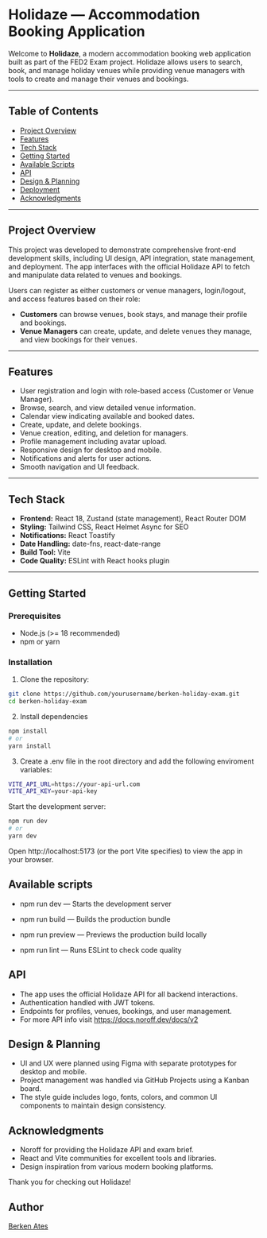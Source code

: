# Holidaze — Accommodation Booking Application

Welcome to **Holidaze**, a modern accommodation booking web application built as part of the FED2 Exam project. Holidaze allows users to search, book, and manage holiday venues while providing venue managers with tools to create and manage their venues and bookings.

---

## Table of Contents

- [Project Overview](#project-overview)  
- [Features](#features)  
- [Tech Stack](#tech-stack)  
- [Getting Started](#getting-started)  
- [Available Scripts](#available-scripts)  
- [API](#api)  
- [Design & Planning](#design--planning)  
- [Deployment](#deployment)  
- [Acknowledgments](#acknowledgments)

---

## Project Overview

This project was developed to demonstrate comprehensive front-end development skills, including UI design, API integration, state management, and deployment. The app interfaces with the official Holidaze API to fetch and manipulate data related to venues and bookings.

Users can register as either customers or venue managers, login/logout, and access features based on their role:

- **Customers** can browse venues, book stays, and manage their profile and bookings.
- **Venue Managers** can create, update, and delete venues they manage, and view bookings for their venues.

---

## Features

- User registration and login with role-based access (Customer or Venue Manager).
- Browse, search, and view detailed venue information.
- Calendar view indicating available and booked dates.
- Create, update, and delete bookings.
- Venue creation, editing, and deletion for managers.
- Profile management including avatar upload.
- Responsive design for desktop and mobile.
- Notifications and alerts for user actions.
- Smooth navigation and UI feedback.

---

## Tech Stack

- **Frontend:** React 18, Zustand (state management), React Router DOM  
- **Styling:** Tailwind CSS, React Helmet Async for SEO  
- **Notifications:** React Toastify  
- **Date Handling:** date-fns, react-date-range  
- **Build Tool:** Vite  
- **Code Quality:** ESLint with React hooks plugin

---

## Getting Started

### Prerequisites

- Node.js (>= 18 recommended)
- npm or yarn

### Installation

1. Clone the repository:

```bash
git clone https://github.com/yourusername/berken-holiday-exam.git
cd berken-holiday-exam
```

2. Install dependencies

```bash
npm install
# or
yarn install
```

3. Create a .env file in the root directory and add the following enviroment variables:
    
```bash
VITE_API_URL=https://your-api-url.com
VITE_API_KEY=your-api-key
```

Start the development server:
```bash
npm run dev
# or
yarn dev
```
Open http://localhost:5173 (or the port Vite specifies) to view the app in your browser.

## Available scripts
- npm run dev — Starts the development server

- npm run build — Builds the production bundle

- npm run preview — Previews the production build locally

- npm run lint — Runs ESLint to check code quality

## API 
- The app uses the official Holidaze API for all backend interactions.
- Authentication handled with JWT tokens.
- Endpoints for profiles, venues, bookings, and user management.
- For more API info visit https://docs.noroff.dev/docs/v2

## Design & Planning
- UI and UX were planned using Figma with separate prototypes for desktop and mobile.
- Project management was handled via GitHub Projects using a Kanban board.
- The style guide includes logo, fonts, colors, and common UI components to maintain design consistency.

## Acknowledgments
- Noroff for providing the Holidaze API and exam brief.
- React and Vite communities for excellent tools and libraries.
- Design inspiration from various modern booking platforms.

Thank you for checking out Holidaze!

## Author
[Berken Ates](https://github.com/BerkenA)

